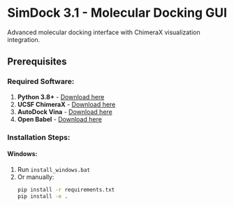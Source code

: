 # SimDock 3.1 - Molecular Docking GUI

Advanced molecular docking interface with ChimeraX visualization integration.

## Prerequisites

### Required Software:
1. **Python 3.8+** - [Download here](https://python.org)
2. **UCSF ChimeraX** - [Download here](https://www.cgl.ucsf.edu/chimerax/)
3. **AutoDock Vina** - [Download here](https://vina.scripps.edu/)
4. **Open Babel** - [Download here](https://openbabel.org/)

### Installation Steps:

#### Windows:
1. Run `install_windows.bat`
2. Or manually:
   ```cmd
   pip install -r requirements.txt
   pip install -e .